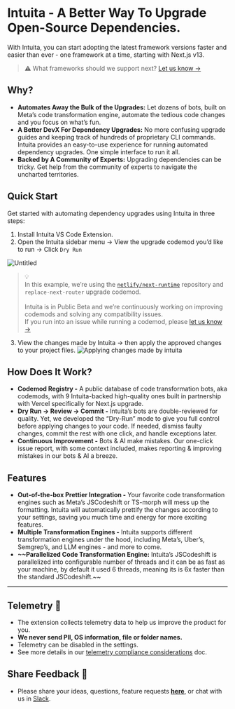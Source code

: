 # Intuita - A Better Way To Upgrade Open-Source Dependencies.

With Intuita, you can start adopting the latest framework versions faster and easier than ever - one framework at a time, starting with Next.js v13.

> :warning: What frameworks should we support next? [Let us know →](https://feedback.intuita.io/codemod-requests)


## Why?

- **Automates Away the Bulk of the Upgrades:** Let dozens of bots, built on Meta’s code transformation engine, automate the tedious code changes and you focus on what’s fun.
- **A Better DevX For Dependency Upgrades:** No more confusing upgrade guides and keeping track of hundreds of proprietary CLI commands. Intuita provides an easy-to-use experience for running automated dependency upgrades. One simple interface to run it all.
- **Backed by A Community of Experts:** Upgrading dependencies can be tricky. Get help from the community of experts to navigate the uncharted territories.

## Quick Start

Get started with automating dependency upgrades using Intuita in three steps:

1. Install Intuita VS Code Extension.
2. Open the Intuita sidebar menu → View the upgrade codemod you’d like to run → Click `Dry Run` 

![Untitled](https://s3-us-west-2.amazonaws.com/secure.notion-static.com/2f9805e9-1b00-423a-a68c-d7909d830194/Untitled.gif)


> 💡 <br>In this example, we’re using the [`netlify/next-runtime`](https://github.com/netlify/next-runtime/) repository and `replace-next-router` upgrade codemod. <br><br>Intuita is in Public Beta and we’re continuously working on improving codemods and solving any compatibility issues. <br>If you run into an issue while running a codemod, please [let us know →]()

3. View the changes made by Intuita → then apply the approved changes to your project files.
    ![Applying changes made by intuita](https://file.notion.so/f/s/a948d67c-fd04-465c-a7bd-c32dbaf21e87/Untitled.gif?id=fb98b5c9-d89c-4345-aed7-82f140250ad0&table=block&spaceId=5081bd3f-5196-4c3f-9e83-9e49a44d3d9b&expirationTimestamp=1683292091597&signature=EQegfh4SxerjRB8lox8oU57agVhNc17H11XaYnyMfVc&downloadName=Untitled.gif)
    

## How Does It Work?

- **Codemod Registry -** A public database of code transformation bots, aka codemods, with 9 Intuita-backed high-quality ones built in partnership with Vercel specifically for Next.js upgrade.
- **Dry Run →  Review → Commit -** Intuita’s bots are double-reviewed for quality. Yet, we developed the “Dry-Run” mode to give you full control before applying changes to your code. If needed, dismiss faulty changes, commit the rest with one click, and handle exceptions later.
- **Continuous Improvement -** Bots & AI make mistakes. Our one-click issue report, with some context included, makes reporting & improving mistakes in our bots & AI a breeze.

## Features

- **Out-of-the-box Prettier Integration -** Your favorite code transformation engines such as Meta’s JSCodeshift or TS-morph will mess up the formatting. Intuita will automatically prettify the changes according to your settings, saving you much time and energy for more exciting features.
- **Multiple Transformation Engines -** Intuita supports different transformation engines under the hood, including Meta’s, Uber’s, Semgrep’s, and LLM engines - and more to come.
- **~~Parallelized Code Transformation Engine:** Intuita’s JSCodeshift is parallelized into configurable number of threads and it can be as fast as your machine, by default it used 6 threads, meaning its is 6x faster than the standard JSCodeshift.~~

---

## Telemetry 🔭

- The extension collects telemetry data to help us improve the product for you.
- **We never send PII, OS information, file or folder names.**
- Telemetry can be disabled in the settings.
- See more details in our [telemetry compliance considerations](https://docs.intuita.io/docs/about-intuita/legal/telemetry-compliance) doc.

## Share Feedback 🎁

- Please share your ideas, questions, feature requests **[here](https://feedback.intuita.io/)**, or chat with us in [Slack](https://join.slack.com/t/intuita-inc/shared_invite/zt-1tvxm6ct0-mLZld_78yguDYOSM7DM7Cw).
